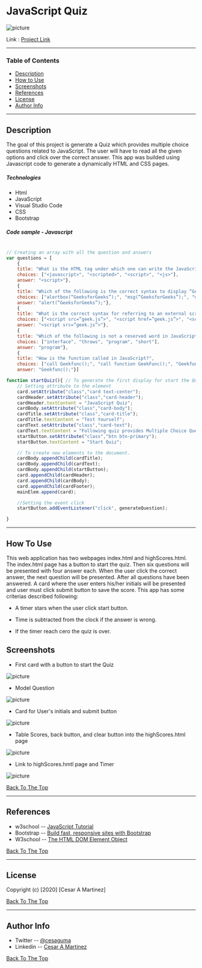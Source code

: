# JavaScript Quiz

![picture](assets/images/javaScriptQuiz.png)

Link : [Project Link](https://cesaraugustomartinez.github.io/JavaScript_Quiz/)

---

### Table of Contents

- [Description](#description)
- [How to Use](#how-to-use)
- [Screenshots](#screenshots)
- [References](#references)
- [License](#license)
- [Author Info](#author-info)

---

## Description

The goal of this project is generate a Quiz which provides multiple choice questions related to JavaScript. The user will have to read all the given options and click over the correct answer. This app was builded using Javascript code to generate a dynamically HTML and CSS pages. 

##### Technologies

- Html
- JavaScript
- Visual Studio Code
- CSS
- Bootstrap

##### Code sample - Javascript
#
```js
// Creating an array with all the question and answers
var questions = [ 
    {
    title: "What is the HTML tag under which one can write the JavaScript code?",
    choices: ["<javascript>", "<scripted>", "<script>", "<js>"],
    answer: "<script>"},
    {
    title: "Which of the following is the correct syntax to display “GeeksforGeeks” in an alert box using JavaScript?",
    choices: ["alertbox(“GeeksforGeeks”);", "msg(“GeeksforGeeks”);", "msgbox(“GeeksforGeeks”);", "alert(“GeeksforGeeks”);"],
    answer: "alert(“GeeksforGeeks”);"}, 
    {
    title: "What is the correct syntax for referring to an external script called “geek.js”?",
    choices: ["<script src=”geek.js”>", "<script href=”geek.js”>", "<script ref=”geek.js”>", "<script name=”geek.js”>"],
    answer: "<script src=”geek.js”>"},
    {
    title: "Which of the following is not a reserved word in JavaScript?",
    choices: ["interface", "throws", "program", "short"],
    answer: "program"},
    {
    title: "How is the function called in JavaScript?",
    choices: ["call Geekfunc();", "call function GeekFunc();", "Geekfunc();", "function Geekfunc();"],
    answer: "Geekfunc();"}]

function startQuiz(){ // To generate the first display for start the Quiz 
    // Setting attribute to the element 
    card.setAttribute("class","card text-center");
    cardHeader.setAttribute("class","card-header");
    cardHeader.textContent = "JavaScript Quiz";
    cardBody.setAttribute("class","card-body");
    cardTitle.setAttribute("class","card-title");
    cardTitle.textContent = "Test Yourself";
    cardText.setAttribute("class","card-text");
    cardText.textContent = "Following quiz provides Multiple Choice Questions related to JavaScript. You will have to read all the given answers and click over the correct answer.!";
    startButton.setAttribute("class","btn btn-primary");
    startButton.textContent = "Start Quiz";

    // To create new elements to the document.
    cardBody.appendChild(cardTitle);
    cardBody.appendChild(cardText);
    cardBody.appendChild(startButton);
    card.appendChild(cardHeader);
    card.appendChild(cardBody);
    card.appendChild(cardFooter);
    mainElem.append(card);

    //Setting the event click
    startButton.addEventListener("click", generateQuestion);

}

```

---

## How To Use

This web application has two webpages index.html and highScores.html. The index.html page has a button to start the quiz. Then six questions will be presented with four answer each. When the user click the correct answer, the next question will be presented. After all questions have been answered. A card where the user enters his/her initials will be presented and user must click submit button to save the score. This app has some criterias described following: 

- A timer stars when the user click start button.

- Time is subtracted from the clock if the answer is wrong.

- If the timer reach cero the quiz is over.

 
## Screenshots

- First card with a button to start the Quiz

![picture](assets/images/displayStart.png)

- Model Question 

![picture](assets/images/modelQuestion.png)

- Card for User's initials and submit button

![picture](assets/images/cardInitials.png)

- Table Scores, back button, and clear button into the highScores.html page

![picture](assets/images/tableScores.png)

- Link to highScores.hmtl page and Timer

![picture](assets/images/linkTimer.png)


[Back To The Top](#JavaScript-Quiz)

---

## References

- w3school -- [JavaScript Tutorial](https://www.w3schools.com/js/default.asp)
- Bootstrap -- [Build fast, responsive sites with Bootstrap](https://getbootstrap.com/)
- W3school -- [The HTML DOM Element Object](https://www.w3schools.com/jsref/dom_obj_all.asp)


[Back To The Top](#JavaScript-Quiz)

---

## License

Copyright (c) [2020] [Cesar A Martinez]

[Back To The Top](#JavaScript-Quiz)

---

## Author Info

- Twitter -- [@cesaguma](https://twitter.com/cesaguma)
- Linkedin -- [Cesar A Martinez](https://www.linkedin.com/in/cesar-augusto-martinez-auquilla-03934a16b/)

[Back To The Top](#JavaScript-Quiz)
